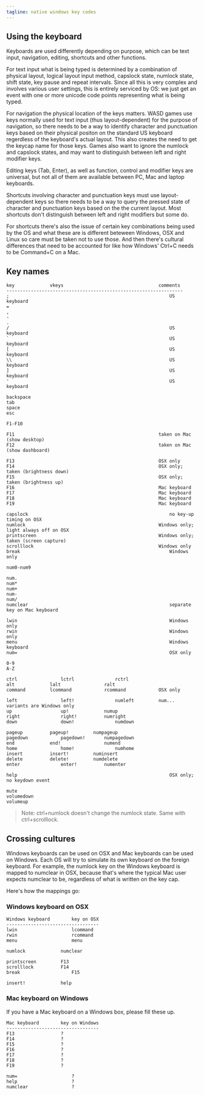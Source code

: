 ```yaml
---
tagline: native windows key codes
---
```


## Using the keyboard

Keyboards are used differently depending on purpose, which can be text input,
navigation, editing, shortcuts and other functions.

For text input what is being typed is determined by a combination of physical
layout, logical layout input method, capslock state, numlock state,
shift state, key pause and repeat intervals.
Since all this is very complex and involves various user settings,
this is entirely serviced by OS: we just get an event with one or more
unicode code points representing what is being typed.

For navigation the physical location of the keys matters. WASD games use
keys normally used for text input (thus layout-dependent) for the purpose
of navigation, so there needs to be a way to identify character and
punctuation keys based on their physical positon on the standard
US keyboard regerdless of the keyboard's actual layout. This also
creates the need to get the keycap name for those keys. Games also want
to ignore the numlock and capslock states, and may want to distinguish
between left and right modifier keys.

Editing keys (Tab, Enter), as well as function, control and modifier keys
are universal, but not all of them are available between PC, Mac and laptop
keyboards.

Shortcuts involving character and punctuation keys must use layout-dependent
keys so there needs to be a way to query the pressed state of character
and punctuation keys based on the the current layout. Most shortcuts don't
distinguish between left and right modifiers but some do.

For shortcuts there's also the issue of certain key combinations being
used by the OS and what these are is different beteween Windows,
OSX and Linux so care must be taken not to use those. And then
there's cultural differences that need to be accounted for like how
Windows' Ctrl+C needs to be Command+C on a Mac.

## Key names

~~~
key				vkeys									comments
-----------------------------------------------------------------
; 															US keyboard
=
,
-
.
/															US keyboard
`															US keyboard
[															US keyboard
\\															US keyboard
]															US keyboard
'															US keyboard

backspace
tab
space
esc

F1-F10

F11														taken on Mac (show desktop)
F12														taken on Mac (show dashboard)

F13														OSX only
F14														OSX only; taken (brightness down)
F15														OSX only; taken (brightness up)
F16														Mac keyboard
F17														Mac keyboard
F18														Mac keyboard
F19														Mac keyboard

capslock													no key-up timing on OSX
numlock													Windows only; light always off on OSX
printscreen												Windows only; taken (screen capture)
scrolllock												Windows only
break														Windows only

num0-num9

num.
num*
num+
num-
num/
numclear													separate key on Mac keyboard

lwin														Windows only
rwin														Windows only
menu														Windows keyboard
num=														OSX only

0-9
A-Z

ctrl				lctrl				rctrl
alt				lalt				ralt
command			lcommand			rcommand			OSX only

left				left!				numleft			num... variants are Windows only
up					up!				numup
right				right!			numright
down				down!				numdown

pageup			pageup!			numpageup
pagedown			pagedown!		numpagedown
end				end!				numend
home				home!				numhome
insert			insert!			numinsert
delete			delete!			numdelete
enter				enter!			numenter

help														OSX only; no keydown event

mute
volumedown
volumeup
~~~

> Note: ctrl+numlock doesn't change the numlock state. Same with ctrl+scrolllock.

## Crossing cultures

Windows keyboards can be used on OSX and Mac keyboards can be used on Windows.
Each OS will try to simulate its own keyboard on the foreign keyboard.
For example, the numlock key on the Windows keyboard is mapped to numclear
in OSX, because that's where the typical Mac user expects numclear to be,
regardless of what is written on the key cap.

Here's how the mappings go:


### Windows keyboard on OSX

~~~
Windows keyboard		key on OSX
----------------------------------
lwin					lcommand
rwin					rcommand
menu					menu

numlock				numclear

printscreen			F13
scrolllock			F14
break					F15

insert!				help
~~~


### Mac keyboard on Windows

If you have a Mac keyboard on a Windows box, please fill these up.

~~~
Mac keyboard		key on Windows
----------------------------------
F13					?
F14					?
F15					?
F16					?
F17					?
F18					?
F19					?

num=					?
help					?
numclear				?
~~~
